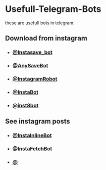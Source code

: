 # Usefull-Telegram-Bots
these are usefull bots in telegram.
## Download from instagram
- ### [@Instasave_bot](https://t.me/Instasave_bot)
- ### [@AnySaveBot](https://t.me/AnySaveBot)
- ### [@InstagramRobot](https://t.me/InstagramRobot)
- ### [@InstaBot](https://t.me/InstaBot)
- ### [@inst8bot](https://t.me/inst8bot)
## See instagram posts
- ### [@InstalnlineBot](https://t.me/InstalnlineBot)
- ### [@InstaFetchBot](https://t.me/InstaFetchBot)
- ### [@](https://t.me/)











